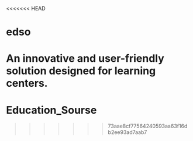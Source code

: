 <<<<<<< HEAD
# edso
An innovative and user-friendly solution designed for learning centers.
=======
# Education_Sourse
>>>>>>> 73aae8cf77564240593aa63f16db2ee93ad7aab7
